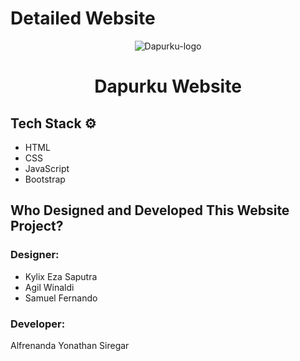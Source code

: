 # Detailed Website
<div align="center">
  <img src="https://github.com/yonathansiregar/Dapurku-website/blob/master/img/icons/dapurku.png" alt="Dapurku-logo" title="Dapurku">
  <h1>Dapurku Website</h1>
</div>

## Tech Stack ⚙
<ul>
  <li>HTML</li>
  <li>CSS</li>
  <li>JavaScript</li>
  <li>Bootstrap</li>
</ul>

## Who Designed and Developed This Website Project?
### Designer:
<ul>
  <li>Kylix Eza Saputra</li>
  <li>Agil Winaldi</li>
  <li>Samuel Fernando</li>
</ul>

### Developer:
Alfrenanda Yonathan Siregar